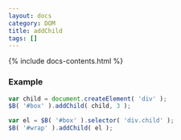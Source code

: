 ```yaml
---
layout: docs
category: DOM
title: addChild
tags: []
---
```


{% include docs-contents.html %}

### Example
```js
var child = document.createElement( 'div' );
$B( '#box' ).addChild( child, 3 );

var el = $B( '#box' ).selector( 'div.child' );
$B( '#wrap' ).addChild( el );
```